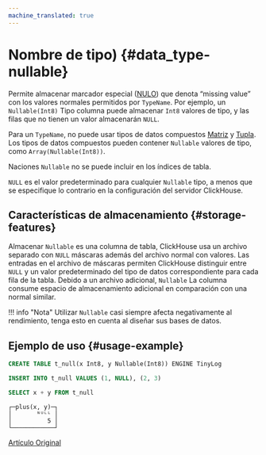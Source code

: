 ```yaml
---
machine_translated: true
---
```


# Nombre de tipo) {#data_type-nullable}

Permite almacenar marcador especial ([NULO](../query_language/syntax.md)) que denota “missing value” con los valores normales permitidos por `TypeName`. Por ejemplo, un `Nullable(Int8)` Tipo columna puede almacenar `Int8` valores de tipo, y las filas que no tienen un valor almacenarán `NULL`.

Para un `TypeName`, no puede usar tipos de datos compuestos [Matriz](array.md) y [Tupla](tuple.md). Los tipos de datos compuestos pueden contener `Nullable` valores de tipo, como `Array(Nullable(Int8))`.

Naciones `Nullable` no se puede incluir en los índices de tabla.

`NULL` es el valor predeterminado para cualquier `Nullable` tipo, a menos que se especifique lo contrario en la configuración del servidor ClickHouse.

## Características de almacenamiento {#storage-features}

Almacenar `Nullable` es una columna de tabla, ClickHouse usa un archivo separado con `NULL` máscaras además del archivo normal con valores. Las entradas en el archivo de máscaras permiten ClickHouse distinguir entre `NULL` y un valor predeterminado del tipo de datos correspondiente para cada fila de la tabla. Debido a un archivo adicional, `Nullable` La columna consume espacio de almacenamiento adicional en comparación con una normal similar.

!!! info "Nota"
    Utilizar `Nullable` casi siempre afecta negativamente al rendimiento, tenga esto en cuenta al diseñar sus bases de datos.

## Ejemplo de uso {#usage-example}

``` sql
CREATE TABLE t_null(x Int8, y Nullable(Int8)) ENGINE TinyLog
```

``` sql
INSERT INTO t_null VALUES (1, NULL), (2, 3)
```

``` sql
SELECT x + y FROM t_null
```

``` text
┌─plus(x, y)─┐
│       ᴺᵁᴸᴸ │
│          5 │
└────────────┘
```

[Artículo Original](https://clickhouse.tech/docs/es/data_types/nullable/) <!--hide-->
